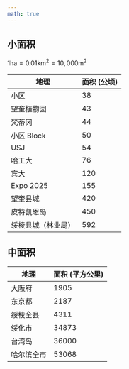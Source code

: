 ```yaml
---
math: true
---
```


## 小面积

$1\text{ha} = 0.01\text{km}^2 = 10, 000 \text{m}^2$

| 地理   | 面积 (公顷) |
|------------------|-------|
|小区              |  38  |
|望奎植物园        | 43    |
|梵蒂冈            |  44  |
|小区 Block        |  50  |
|USJ              |  54 |
|哈工大            |  76  |
|宾大              |  120 |
|Expo 2025        |  155 |
|望奎县城          | 420   |
|皮特凯恩岛        | 450   |
|绥棱县城（林业局） | 592   |

## 中面积

| 地理             | 面积 (平方公里) |
|------------------|-------|
|大阪府              |  1905  |
|东京都              |  2187  |
|绥棱全县            |  4311   |
|绥化市              |  34873  |
|台湾岛              |  36000  |
|哈尔滨全市          |  53068  |